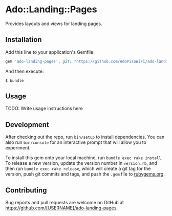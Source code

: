 # Ado::Landing::Pages

Provides layouts and views for landing pages.

## Installation

Add this line to your application's Gemfile:

```ruby
gem 'ado-landing-pages', git: "https://github.com/AdoPisoWiFi/ado-landing-pages"
```

And then execute:

    $ bundle

## Usage

TODO: Write usage instructions here

## Development

After checking out the repo, run `bin/setup` to install dependencies. You can also run `bin/console` for an interactive prompt that will allow you to experiment.

To install this gem onto your local machine, run `bundle exec rake install`. To release a new version, update the version number in `version.rb`, and then run `bundle exec rake release`, which will create a git tag for the version, push git commits and tags, and push the `.gem` file to [rubygems.org](https://rubygems.org).

## Contributing

Bug reports and pull requests are welcome on GitHub at https://github.com/[USERNAME]/ado-landing-pages.
